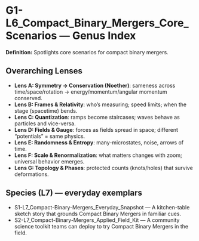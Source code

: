 # G1-L6_Compact_Binary_Mergers_Core_Scenarios — Genus Index
**Definition:** Spotlights core scenarios for compact binary mergers.

## Overarching Lenses

- **Lens A: Symmetry -> Conservation (Noether)**: sameness across time/space/rotation → energy/momentum/angular momentum conserved.
- **Lens B: Frames & Relativity**: who’s measuring; speed limits; when the stage (spacetime) bends.
- **Lens C: Quantization**: ramps become staircases; waves behave as particles and vice-versa.
- **Lens D: Fields & Gauge**: forces as fields spread in space; different “potentials” = same physics.
- **Lens E: Randomness & Entropy**: many-microstates, noise, arrows of time.
- **Lens F: Scale & Renormalization**: what matters changes with zoom; universal behavior emerges.
- **Lens G: Topology & Phases**: protected counts (knots/holes) that survive deformations.

## Species (L7) — everyday exemplars
- S1-L7_Compact-Binary-Mergers_Everyday_Snapshot — A kitchen-table sketch story that grounds Compact Binary Mergers in familiar cues.
- S2-L7_Compact-Binary-Mergers_Applied_Field_Kit — A community science toolkit teams can deploy to try Compact Binary Mergers in the field.
